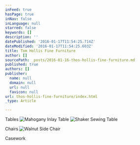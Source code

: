 ```yaml
---
inFeed: true
hasPage: true
inNav: false
inLanguage: null
starred: false
keywords: []
description: ''
datePublished: '2016-01-17T11:54:25.714Z'
dateModified: '2016-01-17T11:54:25.603Z'
title: Tom Hollis Fine Furniture
author: []
sourcePath: _posts/2016-01-16-thos-hollis-fine-furniture.md
published: true
authors: []
publisher:
  name: null
  domain: null
  url: null
  favicon: null
url: thos-hollis-fine-furniture/index.html
_type: Article

---
```

Tables
![Mahogany Inlay Table](https://s3-us-west-2.amazonaws.com/the-grid-img/p/9bde54224422f1cb446acc5ac93b9a3407a831c8.jpg)
![Shaker Sewing Table](https://s3-us-west-2.amazonaws.com/the-grid-img/p/522dcabede07050a422f837afa402dda52c8a255.jpg)

Chairs
![Walnut Side Chair](https://s3-us-west-2.amazonaws.com/the-grid-img/p/7071343f69ee83d31e6374bdabdb609b4a319106.jpg)

Casework